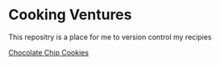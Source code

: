 # Cooking Ventures

This repositry is a place for me to version control my recipies

[Chocolate Chip Cookies](Chocolate_Chip_Cookies.pdf)
